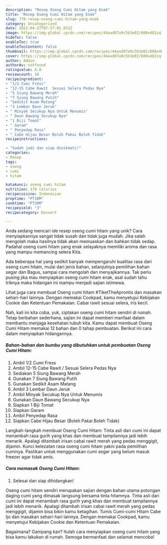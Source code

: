 ```yaml
---
description: "Resep Oseng Cumi Hitam yang Enak"
title: "Resep Oseng Cumi Hitam yang Enak"
slug: 770-resep-oseng-cumi-hitam-yang-enak
category: Uncategorized
date: 2022-04-27T07:57:01.031Z
image: https://img-global.cpcdn.com/recipes/44aad07a9c5b3e02/680x482cq70/oseng-cumi-hitam-foto-resep-utama.jpg
hideToc: false
enableToc: true
enableTocContent: false
thumbnail: https://img-global.cpcdn.com/recipes/44aad07a9c5b3e02/680x482cq70/oseng-cumi-hitam-foto-resep-utama.jpg
cover: https://img-global.cpcdn.com/recipes/44aad07a9c5b3e02/680x482cq70/oseng-cumi-hitam-foto-resep-utama.jpg
author: Admin
authorAv: notfound
ratingvalue: 4.8
reviewcount: 18
recipeingredient:
- "1/2 Cumi Fress"
- "12-15 Cabe Rawit  Sesuai Selera Pedas Nya"
- "5 Siung Bawang Merah"
- "7 Siung Bawang Putih"
- "Sedikit Asam Matang"
- "3 Lembar Daun Jeruk"
- " Minyak Secukup Nya Untuk Menumis"
- " Daun Bawang Secukup Nya"
- "1 Biji Tomat"
- " Garam"
- " Penyedap Rasa"
- " Cabe Hijau Besar Boleh Pakai Boleh Tidak"
recipeinstructions:

- "Sudah jadi dan siap dinikmati!"
categories:
- Resep
tags:
- oseng
- cumi
- hitam

katakunci: oseng cumi hitam 
nutrition: 179 calories
recipecuisine: Indonesian
preptime: "PT10M"
cooktime: "PT30M"
recipeyield: "3"
recipecategory: Dessert

---
```





Anda sedang mencari ide resep oseng cumi hitam yang unik? Cara menyiapkannya sangat tidak susah dan tidak juga mudah. Jika salah mengolah maka hasilnya tidak akan memuaskan dan bahkan tidak sedap. Padahal oseng cumi hitam yang enak selayaknya memiliki aroma dan rasa yang mampu memancing selera Kita.





Ada beberapa hal yang sedikit banyak mempengaruhi kualitas rasa dari oseng cumi hitam, mulai dari jenis bahan, selanjutnya pemilihan bahan segar dan Bagus, sampai cara mengolah dan menyajikannya. Tak perlu pusing jika mau menyiapkan oseng cumi hitam enak,      asal sudah tahu triknya maka hidangan ini mampu menjadi sajian istimewa.














Lihat juga cara membuat Oseng cumi hitam #TiketTheAprontis dan masakan sehari-hari lainnya. Dengan memakai Cookpad, kamu menyetujui Kebijakan Cookie dan Ketentuan Pemakaian. Cabai rawit sesuai selera, iris kecil.






Nah, kali ini kita coba, yuk, ciptakan oseng cumi hitam sendiri di rumah. Tetap berbahan sederhana, sajian ini dapat memberi manfaat dalam membantu menjaga kesehatan tubuh kita. Kamu dapat membuat Oseng Cumi Hitam memakai 12 bahan dan 0 tahap pembuatan. Berikut ini cara dalam menyiapkan hidangannya.

<!--inarticleads1-->

##### Bahan-bahan dan bumbu yang dibutuhkan untuk pembuatan Oseng Cumi Hitam:

1. Ambil 1/2 Cumi Fress
1. Ambil 12-15 Cabe Rawit / Sesuai Selera Pedas Nya
1. Sediakan 5 Siung Bawang Merah
1. Gunakan 7 Siung Bawang Putih
1. Gunakan Sedikit Asam Matang
1. Ambil 3 Lembar Daun Jeruk
1. Ambil  Minyak Secukup Nya Untuk Menumis
1. Gunakan  Daun Bawang Secukup Nya
1. Siapkan 1 Biji Tomat
1. Siapkan  Garam
1. Ambil  Penyedap Rasa
1. Siapkan  Cabe Hijau Besar (Boleh Pakai Boleh Tidak)


Langkah-langkah membuat Oseng Cumi Hitam: Tinta asli dari cumi ini dapat menambah rasa gurih yang khas dan membuat tampilannya jadi lebih menarik. Apalagi ditambah irisan cabai rawit merah yang pedas menggigit, dijamin. Kunci kelezatan rasa oseng cumi hitam yakni pada pemilihan cuminya. Pastikan untuk menggunakan cumi segar yang belum masuk freezer agar tidak amis. 

<!--inarticleads2-->

##### Cara memasak Oseng Cumi Hitam:


1. Selesai dan siap dihidangkan!

Oseng cumi hitam sendiri merupakan sajian dengan bahan utama potongan daging cumi yang dimasak langsung bersama tinta hitamnya. Tinta asli dari cumi ini dapat menambah rasa gurih yang khas dan membuat tampilannya jadi lebih menarik. Apalagi ditambah irisan cabai rawit merah yang pedas menggigit, dijamin bisa bikin kamu ketagihan. Tumis Cumi-cumi Hitam Cabe Ijo dan masakan sehari-hari lainnya. Dengan memakai Cookpad, kamu menyetujui Kebijakan Cookie dan Ketentuan Pemakaian. 

Bagaimana? Gampang kan? Itulah cara menyiapkan oseng cumi hitam yang bisa kamu lakukan di rumah. Semoga bermanfaat dan selamat mencoba!
